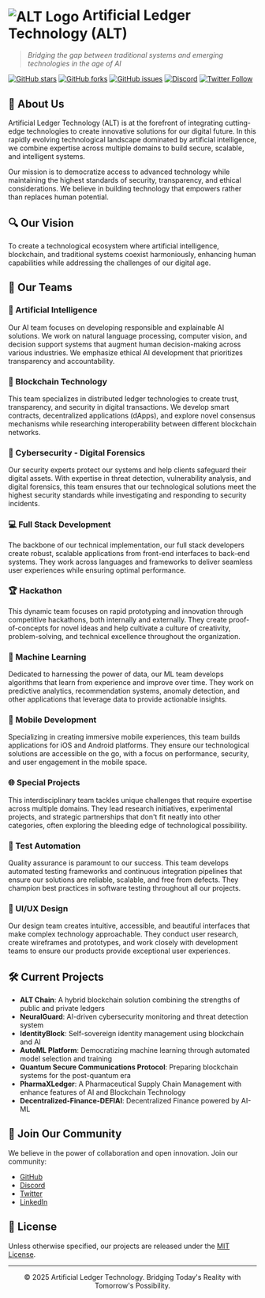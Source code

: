# <img src="https://via.placeholder.com/50" alt="ALT Logo" align="center"/> Artificial Ledger Technology (ALT)

> *Bridging the gap between traditional systems and emerging technologies in the age of AI*

[![GitHub stars](https://img.shields.io/github/stars/artificial-ledger-technology/alt-main)](https://github.com/Artificial-Ledger-Technology/Decentralized-Finance-DEFIAI)
[![GitHub forks](https://img.shields.io/github/forks/artificial-ledger-technology/alt-main)](https://github.com/artificial-ledger-technology/alt-main/network)
[![GitHub issues](https://img.shields.io/github/issues/artificial-ledger-technology/alt-main)](https://github.com/artificial-ledger-technology/alt-main/issues)
[![Discord](https://img.shields.io/discord/XXXXXX?label=Discord&logo=discord&logoColor=white)](https://discord.gg/artificialledgertech)
[![Twitter Follow](https://img.shields.io/twitter/follow/ArtificialLedgerTech?style=social)](https://twitter.com/ArtificialLedgerTech)

## 🌟 About Us

Artificial Ledger Technology (ALT) is at the forefront of integrating cutting-edge technologies to create innovative solutions for our digital future. In this rapidly evolving technological landscape dominated by artificial intelligence, we combine expertise across multiple domains to build secure, scalable, and intelligent systems.

Our mission is to democratize access to advanced technology while maintaining the highest standards of security, transparency, and ethical considerations. We believe in building technology that empowers rather than replaces human potential.

## 🔍 Our Vision

To create a technological ecosystem where artificial intelligence, blockchain, and traditional systems coexist harmoniously, enhancing human capabilities while addressing the challenges of our digital age.

## 🚀 Our Teams

### 🤖 Artificial Intelligence
Our AI team focuses on developing responsible and explainable AI solutions. We work on natural language processing, computer vision, and decision support systems that augment human decision-making across various industries. We emphasize ethical AI development that prioritizes transparency and accountability.

### 🧊 Blockchain Technology
This team specializes in distributed ledger technologies to create trust, transparency, and security in digital transactions. We develop smart contracts, decentralized applications (dApps), and explore novel consensus mechanisms while researching interoperability between different blockchain networks.

### 🔐 Cybersecurity - Digital Forensics
Our security experts protect our systems and help clients safeguard their digital assets. With expertise in threat detection, vulnerability analysis, and digital forensics, this team ensures that our technological solutions meet the highest security standards while investigating and responding to security incidents.

### 💻 Full Stack Development
The backbone of our technical implementation, our full stack developers create robust, scalable applications from front-end interfaces to back-end systems. They work across languages and frameworks to deliver seamless user experiences while ensuring optimal performance.

### 🏆 Hackathon
This dynamic team focuses on rapid prototyping and innovation through competitive hackathons, both internally and externally. They create proof-of-concepts for novel ideas and help cultivate a culture of creativity, problem-solving, and technical excellence throughout the organization.

### 🧠 Machine Learning
Dedicated to harnessing the power of data, our ML team develops algorithms that learn from experience and improve over time. They work on predictive analytics, recommendation systems, anomaly detection, and other applications that leverage data to provide actionable insights.

### 📱 Mobile Development
Specializing in creating immersive mobile experiences, this team builds applications for iOS and Android platforms. They ensure our technological solutions are accessible on the go, with a focus on performance, security, and user engagement in the mobile space.

### 🌐 Special Projects
This interdisciplinary team tackles unique challenges that require expertise across multiple domains. They lead research initiatives, experimental projects, and strategic partnerships that don't fit neatly into other categories, often exploring the bleeding edge of technological possibility.

### 🧪 Test Automation
Quality assurance is paramount to our success. This team develops automated testing frameworks and continuous integration pipelines that ensure our solutions are reliable, scalable, and free from defects. They champion best practices in software testing throughout all our projects.

### 🎨 UI/UX Design
Our design team creates intuitive, accessible, and beautiful interfaces that make complex technology approachable. They conduct user research, create wireframes and prototypes, and work closely with development teams to ensure our products provide exceptional user experiences.

## 🛠️ Current Projects

- **ALT Chain**: A hybrid blockchain solution combining the strengths of public and private ledgers
- **NeuralGuard**: AI-driven cybersecurity monitoring and threat detection system
- **IdentityBlock**: Self-sovereign identity management using blockchain and AI
- **AutoML Platform**: Democratizing machine learning through automated model selection and training
- **Quantum Secure Communications Protocol**: Preparing blockchain systems for the post-quantum era
- **PharmaXLedger**: A Pharmaceutical Supply Chain Management with enhance features of AI and Blockchain Technology
- **Decentralized-Finance-DEFIAI**: Decentralized Finance powered by AI-ML
  
## 👥 Join Our Community

We believe in the power of collaboration and open innovation. Join our community:

- [GitHub](https://github.com/artificial-ledger-technology)
- [Discord](https://discord.gg/artificialledgertech)
- [Twitter](https://twitter.com/ArtificialLedgerTech)
- [LinkedIn](https://www.linkedin.com/in/flexycode/)

## 📜 License

Unless otherwise specified, our projects are released under the [MIT License](LICENSE).

---

<p align="center">© 2025 Artificial Ledger Technology. Bridging Today's Reality with Tomorrow's Possibility.</p>
